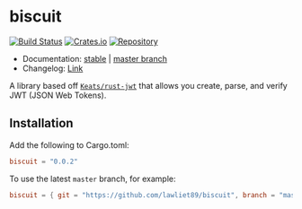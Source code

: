 # biscuit

[![Build Status](https://travis-ci.org/lawliet89/biscuit.svg)](https://travis-ci.org/lawliet89/biscuit)
[![Crates.io](https://img.shields.io/crates/v/biscuit.svg)](https://crates.io/crates/biscuit)
[![Repository](https://img.shields.io/github/tag/lawliet89/biscuit.svg)](https://github.com/lawliet89/biscuit)

- Documentation:  [stable](https://docs.rs/biscuit/) | [master branch](https://lawliet89.github.io/biscuit)
- Changelog: [Link](https://github.com/lawliet89/biscuit/blob/master/CHANGELOG.md)

A library based off [`Keats/rust-jwt`](https://github.com/Keats/rust-jwt) that allows you create, parse, and
verify JWT (JSON Web Tokens).

## Installation

Add the following to Cargo.toml:

```toml
biscuit = "0.0.2"
```

To use the latest `master` branch, for example:

```toml
biscuit = { git = "https://github.com/lawliet89/biscuit", branch = "master" }
```
